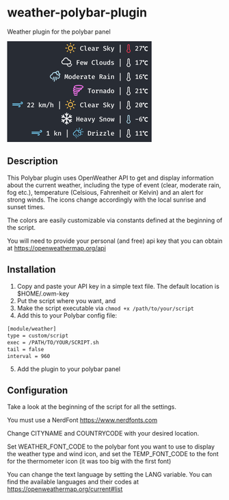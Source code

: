 # weather-polybar-plugin
Weather plugin for the polybar panel

![preview](https://raw.githubusercontent.com/GuidoFe/weather-polybar-plugin/main/preview.png)

## Description
This Polybar plugin uses OpenWeather API to get and display information about the current weather, including the type of event (clear, moderate rain, fog etc.), temperature (Celsious, Fahrenheit or Kelvin) and an alert for strong winds. The icons change accordingly with the local sunrise and sunset times. 

The colors are easily customizable via constants defined at the beginning of the script.

You will need to provide your personal (and free) api key that you can obtain at https://openweathermap.org/api

## Installation

1. Copy and paste your API key in a simple text file. The default location is $HOME/.owm-key
2. Put the script where you want, and 
3. Make the script executable via `chmod +x /path/to/your/script`
4. Add this to your Polybar config file:
```
[module/weather]
type = custom/script
exec = /PATH/TO/YOUR/SCRIPT.sh
tail = false
interval = 960
```
5. Add the plugin to your polybar panel

## Configuration

Take a look at the beginning of the script for all the settings.

You must use a NerdFont https://www.nerdfonts.com

Change CITYNAME and COUNTRYCODE with your desired location.

Set WEATHER_FONT_CODE to the polybar font you want to use to display the weather type and wind icon, and set the TEMP_FONT_CODE to the font for the thermometer icon (it was too big with the first font)

You can change the text language by setting the LANG variable. You can find the available languages and their codes at https://openweathermap.org/current#list


